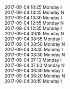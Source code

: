 2017-09-04 16:25 Monday  I  
2017-09-04 13:45 Monday  N  
2017-09-04 13:30 Monday  I  
2017-09-04 12:55 Monday  N  
2017-09-04 12:35 Monday  I  
2017-09-04 09:15 Monday  N  
2017-09-04 08:55 Monday  I  
2017-09-04 08:50 Monday  N  
2017-09-04 08:45 Monday  I  
2017-09-04 08:30 Monday  N  
2017-09-04 07:10 Monday  I  
2017-09-04 07:00 Monday  N  
2017-09-04 06:30 Monday  I  
2017-09-04 06:20 Monday  N  
2017-09-04 06:15 Monday  I  
